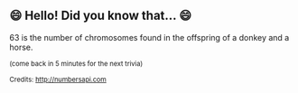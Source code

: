 ## :smile: Hello! Did you know that... :smile:
63 is the number of chromosomes found in the offspring of a donkey and a horse.

<sup>(come back in 5 minutes for the next trivia)</sup>


<sup>Credits: http://numbersapi.com</sup>
